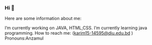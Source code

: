 ### Hi 👋

Here are some information about me:

I’m currently working on JAVA, HTML,CSS.
 I’m currently learning java programming.
 How to reach me: (karim15-14595@diu.edu.bd )
 Pronouns:Anzamul


